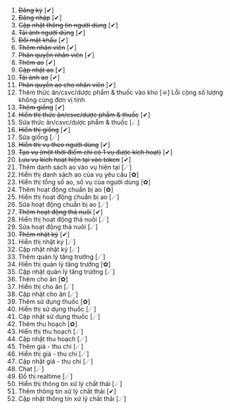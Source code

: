 1. ~~Đăng ký~~                                                  [✔]
2. ~~Đăng nhập~~                                                [✔]
3. ~~Cập nhật thông tin người dùng~~                            [✔]
4. ~~Tải ảnh người dùng~~                                       [✔]
5. ~~Đổi mật khẩu~~                                             [✔]
6. ~~Thêm nhân viên~~                                           [✔]
7. ~~Phân quyền nhân viên~~                                     [✔]
8. ~~Thêm ao~~                                                  [✔]
9. ~~Cập nhật ao~~                                              [✔]
10. ~~Tải ảnh ao~~                                              [✔]
11. ~~Phân quyền ao cho nhân viên~~                             [✔]
12. Thêm thức ăn/csvc/dược phẩm & thuốc vào kho             [☠] Lỗi cộng số lượng không cùng đơn vị tính
13. ~~Thêm giống~~                                              [✔]
14. ~~Hiển thị thức ăn/csvc/dược phẩm & thuốc~~                 [✔]
15. Sửa thức ăn/csvc/dược phẩm & thuốc                              [☄]
16. ~~Hiển thị giống~~                                          [✔]
17. Sửa giống                                                       [☄]
18. ~~Hiển thị vụ theo người dùng~~                             [✔]
19. ~~Tạo vụ (một thời điểm chỉ có 1 vụ được kích hoạt)~~       [✔]
20. ~~Lưu vụ kích hoạt hiện tại vào token~~                     [✔]
21. Thêm danh sách ao vào vụ hiện tại                               [☄]
21. Hiển thị danh sách ao của vụ yêu cầu                    [✿]
22. Hiển thị tổng số ao, số vụ của người dùng               [✿]
23. Thêm hoạt động chuẩn bị ao                              [✿]
24. Hiển thị hoạt động chuẩn bị ao                                  [☄]
25. Sửa hoạt động chuẩn bị ao                                       [☄]
26. ~~Thêm hoạt động thả nuôi~~                                 [✔]
27. Hiển thị hoạt động thả nuôi                                     [☄]
28. Sửa hoạt động thả nuôi                                          [☄]
29. ~~Thêm nhật ký~~                                            [✔]
30. Hiển thị nhật ký                                                [☄]
31. Cập nhật nhật ký                                                [☄]
32. Thêm quản lý tăng trưởng                                        [☄]
33. Hiển thị quản lý tăng trưởng                            [✿]
34. Cập nhật quản lý tăng trưởng                                    [☄]
35. Thêm cho ăn                                             [✿]
36. Hiển thị cho ăn                                                 [☄]
37. Cập nhật cho ăn                                                 [☄]
38. Thêm sử dụng thuốc                                      [✿]
39. Hiển thị sử dụng thuốc                                          [☄]
40. Cập nhật sử dụng thuốc                                          [☄]
41. Thêm thu hoạch                                          [✿]
42. Hiển thị thu hoạch                                              [☄]
43. Cập nhật thu hoạch                                              [☄]
44. Thêm giá - thu chi                                              [☄]
45. Hiển thị giá - thu chi                                          [☄]
46. Cập nhật giá - thu chi                                          [☄]
47. Chat                                                            [☄]
48. Đồ thị realtime                                                 [☄]
49. Hiển thị thông tin xử lý chất thải                              [☄]
49. Thêm thông tin xử lý chất thải                              [✔]
49. Cập nhật thông tin xử lý chất thải                              [☄]

